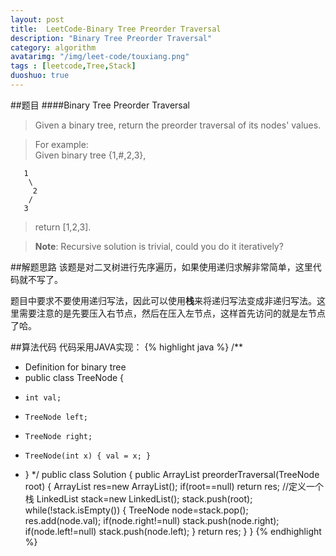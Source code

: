 ```yaml
---
layout: post
title:  LeetCode-Binary Tree Preorder Traversal
description: "Binary Tree Preorder Traversal"
category: algorithm
avatarimg: "/img/leet-code/touxiang.png"
tags : [leetcode,Tree,Stack]
duoshuo: true
---
```

##题目
####Binary Tree Preorder Traversal
>Given a binary tree, return the preorder traversal of its nodes' values.

>For example:      
>Given binary tree {1,#,2,3},
>
	   1
	    \
	     2
	    /
	   3

>return [1,2,3].

>**Note**: Recursive solution is trivial, could you do it iteratively?

<!-- more -->
	
##解题思路
该题是对二叉树进行先序遍历，如果使用递归求解非常简单，这里代码就不写了。

题目中要求不要使用递归写法，因此可以使用**栈**来将递归写法变成非递归写法。这里需要注意的是先要压入右节点，然后在压入左节点，这样首先访问的就是左节点了哈。

##算法代码
代码采用JAVA实现： 
{% highlight java %}
/**
 * Definition for binary tree
 * public class TreeNode {
 *     int val;
 *     TreeNode left;
 *     TreeNode right;
 *     TreeNode(int x) { val = x; }
 * }
 */
public class Solution {
    public ArrayList<Integer> preorderTraversal(TreeNode root) {
        ArrayList<Integer> res=new ArrayList<Integer>();
        if(root==null)
        	return res;
        //定义一个栈
        LinkedList<TreeNode> stack=new LinkedList<TreeNode>();
        stack.push(root);
        while(!stack.isEmpty())
        {
        	TreeNode node=stack.pop();
        	res.add(node.val);
        	if(node.right!=null)
        		stack.push(node.right);
        	if(node.left!=null)
        		stack.push(node.left);
        }
        return res;
    }
}
{% endhighlight %}





